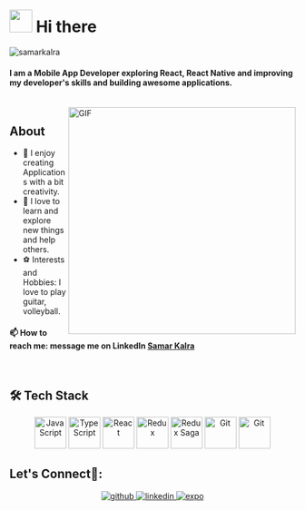 # <img src="https://github.com/TheDudeThatCode/TheDudeThatCode/blob/master/Assets/Hi.gif" width="40px" height="40px"> Hi there&nbsp;

<p align="left"> <img src="https://komarev.com/ghpvc/?username=samarkalra" alt="samarkalra" /> </p>

#### I am a Mobile App Developer exploring React, React Native and improving my developer's skills and building awesome applications.
 <br>
<img align="right" alt="GIF" src="https://media.giphy.com/media/QHE5gWI0QjqF2/giphy.gif" width="400px" />

##  About
- 🎨  I enjoy creating Applications with a bit creativity. 
- 🌱  I love to learn and explore new things and help others. 
- ⚽  Interests and Hobbies: I love to play guitar, volleyball.

#### 📫  How to reach me: message me on LinkedIn [Samar Kalra](https://in.linkedin.com/in/samar-kalra)

<br>

##  🛠 Tech Stack

<p align="center"> 
<img src="https://raw.githubusercontent.com/gilbarbara/logos/master/logos/javascript.svg" alt="JavaScript" width="56" height="56"/> 
<img src="https://raw.githubusercontent.com/gilbarbara/logos/master/logos/typescript-icon.svg" alt="TypeScript" width="56" height="56"/> 
<img src="https://raw.githubusercontent.com/gilbarbara/logos/master/logos/react.svg" alt="React" width="56" height="56"/> 
<img src="https://raw.githubusercontent.com/gilbarbara/logos/master/logos/redux.svg" alt="Redux" width="56" height="56"/> 
<img src="https://raw.githubusercontent.com/gilbarbara/logos/master/logos/redux-saga.svg" alt="Redux Saga" width="56" height="56"/> 
<img src="https://raw.githubusercontent.com/gilbarbara/logos/master/logos/git-icon.svg" alt="Git" width="56" height="56"/>  
<img src="https://raw.githubusercontent.com/gilbarbara/logos/master/logos/swift.svg" alt="Git" width="56" height="56"/>  
<!-- <img src="https://raw.githubusercontent.com/gilbarbara/logos/master/logos/c.svg" alt="c" width="56" height="56"/> 
<img src="https://raw.githubusercontent.com/gilbarbara/logos/master/logos/c-plusplus.svg" alt="cplusplus" width="56" height="56"/> -->

<br>

## Let's Connect🙌:
<div align="center">
<a href="https://github.com/samarkalra" target="_blank">
<img src=https://img.shields.io/badge/github-%2324292e.svg?&style=for-the-badge&logo=github&logoColor=white alt=github style="margin-bottom: 5px;" />
</a>
 
<a href="https://in.linkedin.com/in/samar-kalra" target="_blank">
<img src=https://img.shields.io/badge/linkedin-%231E77B5.svg?&style=for-the-badge&logo=linkedin&logoColor=white alt=linkedin style="margin-bottom: 5px;" />
</a>
 
<a href="https://expo.dev/@samarkalra?tab=snacks" target="_blank">
<img src="https://img.shields.io/badge/expo-%23FFFFFF?&style=for-the-badge&logo=expo&logoColor=black" alt=expo style="margin-bottom: 5px;" />
</a>
</div> 
